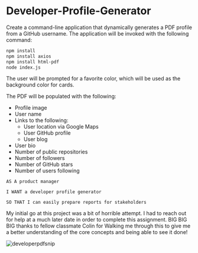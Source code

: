 # Developer-Profile-Generator

Create a command-line application that dynamically generates a PDF profile from a GitHub username. The application will be invoked with the following command:

```sh
npm install
npm install axios
npm install html-pdf
node index.js
```

The user will be prompted for a favorite color, which will be used as the background color for cards.

The PDF will be populated with the following:

* Profile image
* User name
* Links to the following:
  * User location via Google Maps
  * User GitHub profile
  * User blog
* User bio
* Number of public repositories
* Number of followers
* Number of GitHub stars
* Number of users following


```
AS A product manager

I WANT a developer profile generator

SO THAT I can easily prepare reports for stakeholders
```

My initial go at this project was a bit of horrible attempt. I had to reach out for help at a much later date in order to complete this assignment. 
BIG BIG BIG thanks to fellow classmate Colin for Walking me through this to give me a better understanding of the core concepts and being able to see it done!

![developerpdfsnip](https://user-images.githubusercontent.com/54759646/77814982-81955000-708c-11ea-814c-f81152979b7c.JPG)
